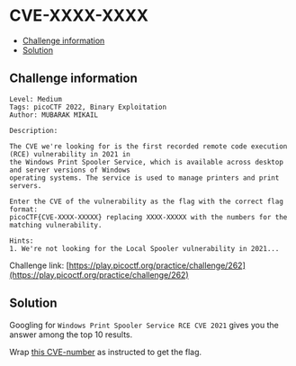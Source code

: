 # CVE-XXXX-XXXX

- [Challenge information](#challenge-information)
- [Solution](#solution)

## Challenge information

```text
Level: Medium
Tags: picoCTF 2022, Binary Exploitation
Author: MUBARAK MIKAIL

Description:

The CVE we're looking for is the first recorded remote code execution (RCE) vulnerability in 2021 in 
the Windows Print Spooler Service, which is available across desktop and server versions of Windows 
operating systems. The service is used to manage printers and print servers.

Enter the CVE of the vulnerability as the flag with the correct flag format:
picoCTF{CVE-XXXX-XXXXX} replacing XXXX-XXXXX with the numbers for the matching vulnerability.

Hints:
1. We're not looking for the Local Spooler vulnerability in 2021...
```

Challenge link: [https://play.picoctf.org/practice/challenge/262](https://play.picoctf.org/practice/challenge/262)

## Solution

Googling for `Windows Print Spooler Service RCE CVE 2021` gives you the answer among the top 10 results.

Wrap [this CVE-number](https://msrc.microsoft.com/update-guide/vulnerability/CVE-2021-34527) as instructed to get the flag.
